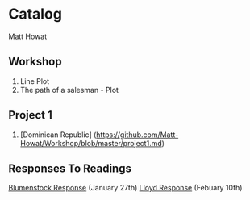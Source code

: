 # Catalog

Matt Howat

## Workshop

1. Line Plot
2. The path of a salesman - Plot

## Project 1

1. [Dominican Republic] (https://github.com/Matt-Howat/Workshop/blob/master/project1.md)

## Responses To Readings 
[Blumenstock Response](https://github.com/Matt-Howat/Workshop/blob/master/Blumenstock.md) (January 27th)
[Lloyd Response](https://github.com/Matt-Howat/Workshop/blob/master/Lloyd.wd) (Febuary 10th)
